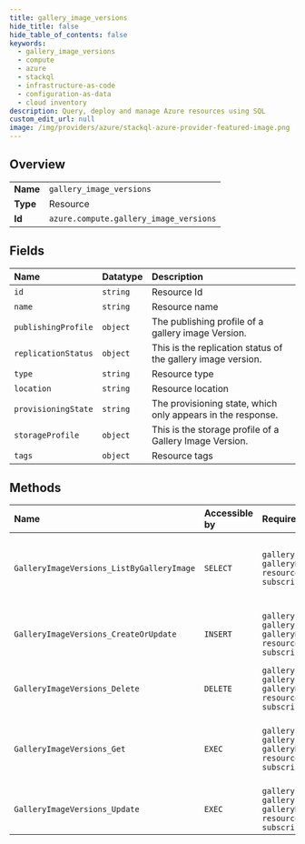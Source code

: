 ```yaml
---
title: gallery_image_versions
hide_title: false
hide_table_of_contents: false
keywords:
  - gallery_image_versions
  - compute
  - azure    
  - stackql
  - infrastructure-as-code
  - configuration-as-data
  - cloud inventory
description: Query, deploy and manage Azure resources using SQL
custom_edit_url: null
image: /img/providers/azure/stackql-azure-provider-featured-image.png
---
```

  
    

## Overview
<table><tbody>
<tr><td><b>Name</b></td><td><code>gallery_image_versions</code></td></tr>
<tr><td><b>Type</b></td><td>Resource</td></tr>
<tr><td><b>Id</b></td><td><code>azure.compute.gallery_image_versions</code></td></tr>
</tbody></table>

## Fields
| Name | Datatype | Description |
|:-----|:---------|:------------|
| `id` | `string` | Resource Id |
| `name` | `string` | Resource name |
| `publishingProfile` | `object` | The publishing profile of a gallery image Version. |
| `replicationStatus` | `object` | This is the replication status of the gallery image version. |
| `type` | `string` | Resource type |
| `location` | `string` | Resource location |
| `provisioningState` | `string` | The provisioning state, which only appears in the response. |
| `storageProfile` | `object` | This is the storage profile of a Gallery Image Version. |
| `tags` | `object` | Resource tags |
## Methods
| Name | Accessible by | Required Params | Description |
|:-----|:--------------|:----------------|:------------|
| `GalleryImageVersions_ListByGalleryImage` | `SELECT` | `galleryImageName, galleryName, resourceGroupName, subscriptionId` | List gallery image versions in a gallery image definition. |
| `GalleryImageVersions_CreateOrUpdate` | `INSERT` | `galleryImageName, galleryImageVersionName, galleryName, resourceGroupName, subscriptionId` | Create or update a gallery image version. |
| `GalleryImageVersions_Delete` | `DELETE` | `galleryImageName, galleryImageVersionName, galleryName, resourceGroupName, subscriptionId` | Delete a gallery image version. |
| `GalleryImageVersions_Get` | `EXEC` | `galleryImageName, galleryImageVersionName, galleryName, resourceGroupName, subscriptionId` | Retrieves information about a gallery image version. |
| `GalleryImageVersions_Update` | `EXEC` | `galleryImageName, galleryImageVersionName, galleryName, resourceGroupName, subscriptionId` | Update a gallery image version. |
